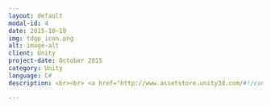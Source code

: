 ```yaml
---
layout: default
modal-id: 4
date: 2015-10-19
img: tdgp_icon.png
alt: image-alt
client: Unity
project-date: October 2015
category: Unity 
language: C# 
description: <br><br> <a href="http://www.assetstore.unity3d.com/#!/content/35277"> Unity Store </a>

---
```

